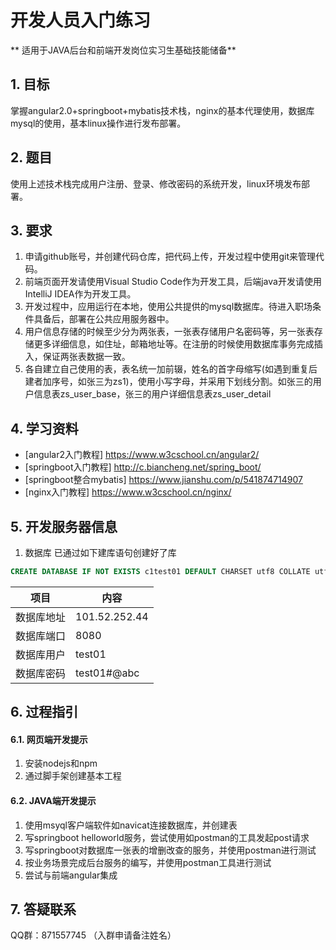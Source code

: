 # 开发人员入门练习

** 适用于JAVA后台和前端开发岗位实习生基础技能储备**

## 1. 目标
掌握angular2.0+springboot+mybatis技术栈，nginx的基本代理使用，数据库mysql的使用，基本linux操作进行发布部署。

## 2. 题目
使用上述技术栈完成用户注册、登录、修改密码的系统开发，linux环境发布部署。

## 3. 要求
1. 申请github账号，并创建代码仓库，把代码上传，开发过程中使用git来管理代码。
2. 前端页面开发请使用Visual Studio Code作为开发工具，后端java开发请使用IntelliJ IDEA作为开发工具。
3. 开发过程中，应用运行在本地，使用公共提供的mysql数据库。待进入职场条件具备后，部署在公共应用服务器中。
4. 用户信息存储的时候至少分为两张表，一张表存储用户名密码等，另一张表存储更多详细信息，如住址，邮箱地址等。在注册的时候使用数据库事务完成插入，保证两张表数据一致。
5. 各自建立自己使用的表，表名统一加前辍，姓名的首字母缩写(如遇到重复后建者加序号，如张三为zs1)，使用小写字母，并采用下划线分割。如张三的用户信息表zs_user_base，张三的用户详细信息表zs_user_detail

## 4. 学习资料
- [angular2入门教程] https://www.w3cschool.cn/angular2/
- [springboot入门教程] http://c.biancheng.net/spring_boot/
- [springboot整合mybatis] https://www.jianshu.com/p/541874714907
- [nginx入门教程] https://www.w3cschool.cn/nginx/

## 5. 开发服务器信息

1. 数据库 已通过如下建库语句创建好了库
``` sql
CREATE DATABASE IF NOT EXISTS c1test01 DEFAULT CHARSET utf8 COLLATE utf8_general_ci; 
```

| 项目        | 内容   |
| --------   | --------  | 
| 数据库地址      | 101.52.252.44   |
| 数据库端口      |   8080   |
| 数据库用户        |   test01    |
| 数据库密码        |   test01#@abc    |
 

## 6. 过程指引

#### 6.1. 网页端开发提示

1. 安装nodejs和npm
2. 通过脚手架创建基本工程

#### 6.2. JAVA端开发提示

1. 使用msyql客户端软件如navicat连接数据库，并创建表
2. 写springboot helloworld服务，尝试使用如postman的工具发起post请求
3. 写springboot对数据库一张表的增删改查的服务，并使用postman进行测试
4. 按业务场景完成后台服务的编写，并使用postman工具进行测试
5. 尝试与前端angular集成

## 7. 答疑联系
QQ群：871557745 （入群申请备注姓名）
